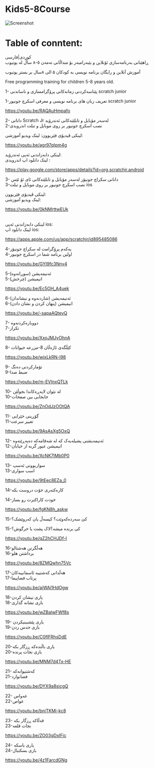 # Kids5-8Course

![Screenshot](KurdestanBootcamp.jpg)
# Table of conntent:</br>

کوردی|فارسی 
<br/>
ڕاهێنانی بەرنامەسازی ئۆنلاین و بێبەرامبەر بۆ منداڵانی تەمەن ٥-٨ ساڵ لە یوتیوب

آموزش آنلاین و رایگان برنامه نویسی به کودکان ۵ الی ۸سال بر بستر یوتیوب


Free programming training for children 5-8 years old.

1- پێناسەکردنی زمانەکانی پرۆگرامسازی و ناساندنی scratch junior 
<br/>

1-تعریف زبان های برنامه نویسی و معرفی اسکرچ جونیور scratch junior 



https://youtu.be/RAQAuHmpafo

2- دانانی Scratch Jr لەسەر مۆبایل و تابلێتەکانی ئەندرۆید
<br/>
2-نصب اسکرچ جونیور بر روی موبایل و تبلت اندرویدی

لینکی ڤیدیۆی فێربوون:
لینک ویدیو آموزشی: 

https://youtu.be/agr97qIpm4g 

لینکی دابەزاندنی ئەپی ئەندرۆید:
<br/>
لینک دانلود اپ اندرویدی : 

https://play.google.com/store/apps/details?id=org.scratchjr.android 

3- دانانی سکراچ جونیۆر لەسەر مۆبایل و تابلێتەکانی ئای ئۆ ئێس
<br/>
3-نصب اسکرچ جونیور بر روی موبایل و تبلت ios 
<br/>

لینکی ڤیدیۆی فێربوون: 
<br/>
لینک ویدیو آموزشی: 
<br/>

https://youtu.be/0kNMrttwEUk 

<br/>
لینکی دابەزاندنی ئەپی ios:
<br/>
لینک دانلود اپ ios:  
  
https://apps.apple.com/us/app/scratchjr/id895485086 


4-یەکەم پرۆگرامت لە  سکراچ جونیۆر
<br/>
4-اولین برنامه شما در اسکرچ جونیور 
 

https://youtu.be/GYI9fc3Nny4 



5-ئەنیمەیشن (سوڕانەوە)
<br/>
5-انیمیشن (چرخش)
 

https://youtu.be/Ec5OH_A4uek

6-ئەنیمەیشن (شاردنەوە و نیشاندان)
<br/>
6-انیمیشن (پنهان کردن و نشان دادن)
 

https://youtu.be/-sapaAQtevQ

7- دووبارەکردنەوە
<br/>
7-تکرار
 

https://youtu.be/XxoJMJyOhnA

8- کێڵگەی ئاژەڵان
8-مزرعه حیوانات

 

https://youtu.be/wixLkRN-l98

9- تۆمارکردنی دەنگ
<br/>
9-ضبط صدا


https://youtu.be/m-EVInxQTLk

10- لە نێوان لاپەڕەکاندا بجوڵێن
<br/>
10-جابجایی بین صفحات




https://youtu.be/ZnOdJzOOtQA

11- گۆڕینی خێرایی
<br/>
11-تغییر سرعت




https://youtu.be/9AsAsXg5OxQ 

12- ئەنیمەیشنی پشیلەیەک کە لە شەقامەکە دەپەڕێتەوە
<br/>
12-انیمیشن عبور گربه از خیابان

 


https://youtu.be/XcNK7lMb0P0



13- سواربوونی ئەسپ
<br/>
13-اسب سواری




https://youtu.be/9tEec8EZa_0

14-کارەکتەری خۆت دروست بکە
<br/>

14-خودت کاراکترت رو بساز

 

https://youtu.be/fgKN8h_askw


15-کێ سەردەکەوێت؟ کیسەڵ یان کەروێشک؟
<br/>

15-کی برنده میشه؟لاک پشت یا خرگوش؟

  


https://youtu.be/qZ2hCHJDf-I

16-هەڵگرتن هەشتالو 
<br/>
16-برداشتن هلو 
 

https://youtu.be/8ZMQwhn75Vc 


17-هەڵدانی کەشتییە ئاسمانییەکان
<br/>
17-پرتاب فضاپیما
  

https://youtu.be/ajWAi1HdOgw 

18-یاری نیشان کردن
<br/>
18-بازی نشانه گذاری

  

https://youtu.be/wZBalwFWf8s

19- یاری پێشبینیکردن
<br/>
19-بازی حدس زدن

  

https://youtu.be/C0flFRhsDdE

20-یاری باڵندەکە ڕزگار بکە
<br/>
20-بازی نجات پرنده

 

https://youtu.be/MNM7d4Tx-HE

21- کەشتیوانەکە
<br/>
21-فضانوارد

  

https://youtu.be/DYX9a8sicgQ

22- غەواس 
<br/>
22-غواص 
 
  
 
https://youtu.be/bniTKMi-kc8 


23- قەڵاکە ڕزگار بکە 
<br/>
23-نجات قلعه 
 
   
 
https://youtu.be/ZO03gDxIFic 
 

24- یاری باسکە 
<br/>
24-بازی بسکتبال  
      
  
https://youtu.be/4z1FarcdGNg 
  

